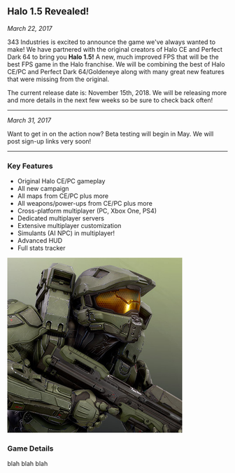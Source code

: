 ## Halo 1.5 Revealed!

_March 22, 2017_

343 Industries is excited to announce the game we've always wanted to make! We have partnered with the original creators of Halo CE and Perfect Dark 64 to bring you **Halo 1.5!** A new, much improved FPS that will be the best FPS game in the Halo franchise. We will be combining the best of Halo CE/PC and Perfect Dark 64/Goldeneye along with many great new features that were missing from the original. 

The current release date is: November 15th, 2018. We will be releasing more and more details in the next few weeks so be sure to check back often!

***

_March 31, 2017_

Want to get in on the action now? Beta testing will begin in May. We will post sign-up links very soon!

***

<h3> Key Features </h3>
<div class="greybackground">
	<div id="features">
		<ul>
			<li>Original Halo CE/PC gameplay</li>
			<li>All new campaign</li>
			<li>All maps from CE/PC plus more</li>
			<li>All weapons/power-ups from CE/PC plus more</li>
			<li>Cross-platform multiplayer (PC, Xbox One, PS4)</li>
			<li>Dedicated multiplayer servers</li>
			<li>Extensive multiplayer customization</li>
			<li>Simulants (AI NPC) in multiplayer!</li>
			<li>Advanced HUD</li>
			<li>Full stats tracker</li>
		</ul>
	</div>
	<div id="sidepic">
		<img src="/images/mc.jpg">
	</div>
</div>

### Game Details

blah blah blah

